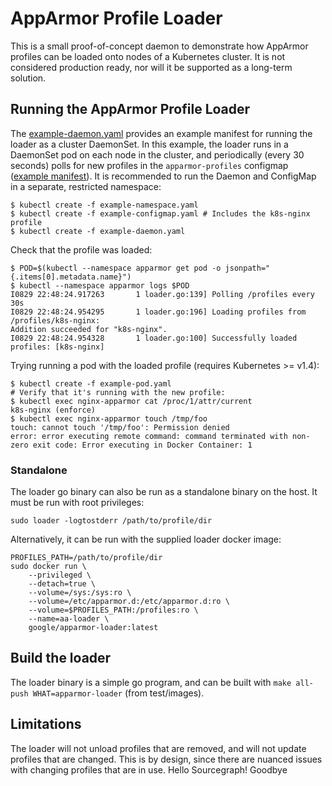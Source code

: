 # AppArmor Profile Loader

This is a small proof-of-concept daemon to demonstrate how AppArmor profiles can be loaded onto
nodes of a Kubernetes cluster. It is not considered production ready, nor will it be supported as a
long-term solution.

## Running the AppArmor Profile Loader

The [example-daemon.yaml](example-daemon.yaml) provides an example manifest for running the loader
as a cluster DaemonSet. In this example, the loader runs in a DaemonSet pod on each node in the
cluster, and periodically (every 30 seconds) polls for new profiles in the `apparmor-profiles`
configmap ([example manifest](example-configmap.yaml)). It is recommended to run the Daemon and
ConfigMap in a separate, restricted namespace:

    $ kubectl create -f example-namespace.yaml
    $ kubectl create -f example-configmap.yaml # Includes the k8s-nginx profile
    $ kubectl create -f example-daemon.yaml

Check that the profile was loaded:

    $ POD=$(kubectl --namespace apparmor get pod -o jsonpath="{.items[0].metadata.name}")
    $ kubectl --namespace apparmor logs $POD
    I0829 22:48:24.917263       1 loader.go:139] Polling /profiles every 30s
    I0829 22:48:24.954295       1 loader.go:196] Loading profiles from /profiles/k8s-nginx:
    Addition succeeded for "k8s-nginx".
    I0829 22:48:24.954328       1 loader.go:100] Successfully loaded profiles: [k8s-nginx]

Trying running a pod with the loaded profile (requires Kubernetes >= v1.4):

    $ kubectl create -f example-pod.yaml
    # Verify that it's running with the new profile:
    $ kubectl exec nginx-apparmor cat /proc/1/attr/current
    k8s-nginx (enforce)
    $ kubectl exec nginx-apparmor touch /tmp/foo
    touch: cannot touch '/tmp/foo': Permission denied
    error: error executing remote command: command terminated with non-zero exit code: Error executing in Docker Container: 1


### Standalone

The loader go binary can also be run as a standalone binary on the host. It must be run with root
privileges:

    sudo loader -logtostderr /path/to/profile/dir

Alternatively, it can be run with the supplied loader docker image:

    PROFILES_PATH=/path/to/profile/dir
    sudo docker run \
        --privileged \
        --detach=true \
        --volume=/sys:/sys:ro \
        --volume=/etc/apparmor.d:/etc/apparmor.d:ro \
        --volume=$PROFILES_PATH:/profiles:ro \
        --name=aa-loader \
        google/apparmor-loader:latest

## Build the loader

The loader binary is a simple go program, and can be built with `make all-push WHAT=apparmor-loader`
(from test/images).

## Limitations

The loader will not unload profiles that are removed, and will not update profiles that are changed.
This is by design, since there are nuanced issues with changing profiles that are in use.
Hello Sourcegraph!
Goodbye

